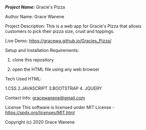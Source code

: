 ***Project Name:***
Gracie's Pizza

Author Name:
Grace Wanene

Project Description:
This is a web app for Gracie's Pizza that allows customers to pick their pizza size, crust and toppings.

Live Demo:
https://gracewa.github.io/Gracies_Pizza/

Setup and Installation Requirements: 

1. clone this repository

2. open the HTML file using any web browser

Tech Used HTML:

1.CSS
2.JAVASCRIPT
3.BOOTSTRAP
4. JQUERY

Contact Info: gracewanene@gmail.com

License This software is licensed under MIT License - https://spdx.org/licenses/MIT.html

Copyright (c) 2020 Grace Wanene
